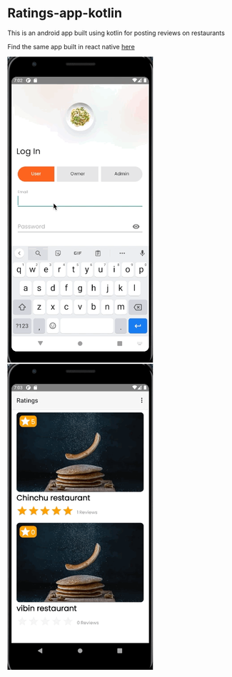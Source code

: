 # Ratings-app-kotlin
This is an android app built using kotlin for posting reviews on restaurants

Find the same app built in react native [here](https://github.com/vibinjoby/Ratings-app-RN)

![](gifs/login-flow-ratings-kotlin.gif)
![](gifs/home-details-ratings-kotlin.gif)

